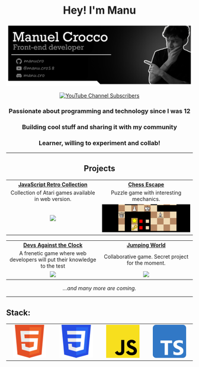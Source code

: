 <div align="center"> <h1>Hey! I'm Manu</h1> 

<img src="https://raw.githubusercontent.com/manucro/manucro/main/banner-github-september2024.png"><br>

<a href="https://www.youtube.com/channel/UCq6abTyDgfHaiMEutdbmdqw" target="_blank"> ![YouTube Channel Subscribers](https://img.shields.io/youtube/channel/subscribers/UCq6abTyDgfHaiMEutdbmdqw) </a>

### Passionate about programming and technology since I was 12

### Building cool stuff and sharing it with my community

### Learner, willing to experiment and collab!

</div>

<hr>

<div align="center"><h2>Projects</h2></div>

<div align="center">
  <table>
    <tr width="100%">
      <th width="50%" align="center"><a href="https://github.com/manucro/JavaScript-Retro-Collection">JavaScript Retro Collection</a></th>
      <th width="50%" align="center"><a href="https://github.com/manucro/chess-escape">Chess Escape</a></th>
    </tr>
    <tr width="100%">
      <td width="50%" align="center">Collection of Atari games available in web version.</td>
      <td width="50%" align="center">Puzzle game with interesting mechanics.</td>
    </tr>
    <tr width="100%">
      <td width="50%" align="center"><img width="100%" src="https://raw.githubusercontent.com/manucro/manucro/main/project3.jpg"><br></td>
      <td width="50%" align="center"><img width="100%" src="https://raw.githubusercontent.com/manucro/manucro/main/project6.jpg"><br></td>
    </tr>
  </table>
  <table>
    <tr width="100%">
      <th width="50%" align="center"><a href="https://github.com/manucro/Devs-Against-The-Clock">Devs Against the Clock</a></th>
      <th width="50%" align="center"><a href="https://www.youtube.com/watch?v=GmSoohtjAng">Jumping World</a></th>
    </tr>
    <tr width="100%">
      <td width="50%" align="center">A frenetic game where web developers will put their knowledge to the test</td>
      <td width="50%" align="center">Collaborative game. Secret project for the moment.</td>
    </tr>
    <tr width="100%">
      <td width="50%" align="center"><img width="100%" src="https://raw.githubusercontent.com/manucro/manucro/main/project1.jpg"><br></td>
      <td width="50%" align="center"><img width="100%" src="https://raw.githubusercontent.com/manucro/manucro/main/project5.jpg"><br></td>
    </tr>
  </table>
  
  *...and many more are coming.*
  
</div>

<hr>

## Stack:

<table>
  <tr width="100%">
    <td width="25%" align="center"><img width="80%" src="https://raw.githubusercontent.com/ManuMan32/ManuMan32/main/html.png"></td>
    <td width="25%" align="center"><img width="80%" src="https://raw.githubusercontent.com/ManuMan32/ManuMan32/main/css.png"></td>
    <td width="25%" align="center"><img width="80%" src="https://raw.githubusercontent.com/ManuMan32/ManuMan32/main/javascript.png"></td>
    <td width="25%" align="center"><img width="80%" src="https://raw.githubusercontent.com/ManuMan32/ManuMan32/main/typescript.png"></td>
  </tr>
</table>
